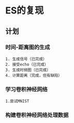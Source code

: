 # ES的复现

## 计划

### 时间-距离图的生成
    1. 生成信号（已完成）
    2. 接受echo（已完成）
    3. 生成时频图（已完成）
    4. 计算距离（完成，但有缺陷）

### 学习卷积神经网络
    1.尝试MNIST

### 构建卷积神经网络处理数据